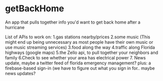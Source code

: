 # getBackHome
An app that pulls together info you'd want to get back home after a hurricane 

List of APis to work on: 
1.gas stations nearby/prices
2.some music (This might end up being unnecessary as most people have their own music or use music streaming services)
3.food along the way
4.traffic along Florida highways (google maps)
5.the Zello api, to pull together your neighbors and family
6.Check to see whether your area has electrical power
7. News update, maybe a twitter feed of florida emergency management? 
plus:
a firebase-based sign-in (we have to figure out what you sign in for.. maybe news updates?
